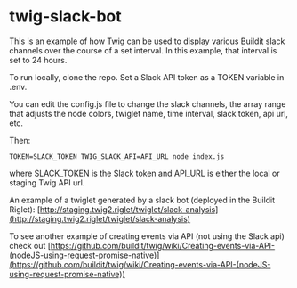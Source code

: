 # twig-slack-bot

This is an example of how [Twig](https://github.com/buildit/twig) can be used to display various Buildit slack channels over the course of a set interval. In this example, that interval is set to 24 hours.

To run locally, clone the repo. Set a Slack API token as a TOKEN variable in .env.

You can edit the config.js file to change the slack channels, the array range that adjusts the node colors, twiglet name, time interval, slack token, api url, etc.

Then:
```Shell
TOKEN=SLACK_TOKEN TWIG_SLACK_API=API_URL node index.js
```
where SLACK_TOKEN is the Slack token and API_URL is either the local or staging Twig API url.

An example of a twiglet generated by a slack bot (deployed in the Buildit Riglet): [http://staging.twig2.riglet/twiglet/slack-analysis](http://staging.twig2.riglet/twiglet/slack-analysis)

To see another example of creating events via API (not using the Slack api) check out [https://github.com/buildit/twig/wiki/Creating-events-via-API-(nodeJS-using-request-promise-native)](https://github.com/buildit/twig/wiki/Creating-events-via-API-(nodeJS-using-request-promise-native))
